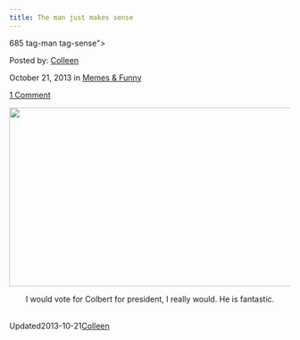 ```yaml
---
title: The man just makes sense
---
```

685 tag-man tag-sense">
    

    
    
<span>Posted by: <a href="https://www.deepdotweb.com/author/colleenh/" title="">Colleen </a></span>
    
    
<span>October 21, 2013</span>
<span>in <a href="https://www.deepdotweb.com/category/memes/" rel="category tag">Memes &amp; Funny</a></span>
    
<span><a href="https://www.deepdotweb.com/2013/10/21/the-man-just-makes-sense/#comments">1 Comment</a></span>
</p>
<div class="clear"></div>
    
<div class="entry">
    
<p><a href="http://www.deepdotweb.com/wp-content/uploads/2013/10/zHvbO1u1.png"><img class="size-full wp-image-686 aligncenter" title="ATM fees" alt="" src="https://www.deepdotweb.com/wp-content/uploads/2013/10/zHvbO1u1.png" width="517" height="321" srcset="https://www.deepdotweb.com/wp-content/uploads/2013/10/zHvbO1u1.png 517w, https://www.deepdotweb.com/wp-content/uploads/2013/10/zHvbO1u1-300x186.png 300w" sizes="(max-width: 517px) 100vw, 517px" /></a></p>
<p style="text-align: center;">I would vote for Colbert for president, I really would. He is fantastic.</p>
    
    

<span style="display:none"><a href="https://www.deepdotweb.com/tag/man/" rel="tag">man</a> <a href="https://www.deepdotweb.com/tag/sense/" rel="tag">sense</a></span>				
Updated2013-10-21<a href="https://www.deepdotweb.com/author/colleenh/" title="Posts by Colleen" rel="author">Colleen</a></strong></div>
    

